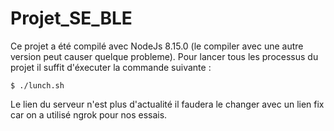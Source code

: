 # Projet_SE_BLE

Ce projet a été compilé avec NodeJs 8.15.0 (le compiler avec une autre version peut causer quelque probleme).
Pour lancer tous les processus du projet il suffit d'éxecuter la commande suivante : 

    $ ./lunch.sh

Le lien du serveur n'est plus d'actualité il faudera le changer avec un lien fix car on a utilisé ngrok pour nos essais.
